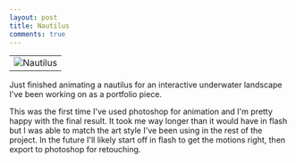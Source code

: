 ```yaml
---
layout: post
title: Nautilus
comments: true
---
```


<table style="margin-left:auto; margin-right:auto;">
  <tr>
    <td>
      <img src="http://orig00.deviantart.net/537e/f/2015/166/4/1/nautilus_by_mmmcgill1232-d8xhcfe.gif" alt="Nautilus"/>
    </td>
  </tr>
</table>

Just finished animating a nautilus for an interactive underwater landscape I've been working on as a portfolio piece.

<span class="more"></span>

This was the first time I've used photoshop for animation and I'm pretty happy with the final result. It took me way longer than it would have in flash but I was able to match the art style I've been using in the rest of the project. In the future I'll likely start off in flash to get the motions right, then export to photoshop for retouching.
